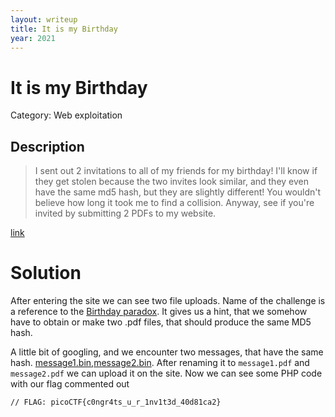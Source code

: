 ```yaml
---
layout: writeup
title: It is my Birthday
year: 2021
---
```

# It is my Birthday
Category: Web exploitation

## Description

> I sent out 2 invitations to all of my friends for my birthday! I'll know if they get stolen because the two invites look similar, and they even have the same md5 hash, but they are slightly different! You wouldn't believe how long it took me to find a collision. Anyway, see if you're invited by submitting 2 PDFs to my website. 

[link](http://mercury.picoctf.net:57247/)


# Solution

After entering the site we can see two file uploads. Name of the challenge is a reference to the [Birthday paradox](https://en.wikipedia.org/wiki/Birthday_problem). It gives us a hint, that we somehow have to obtain or make two .pdf files, that should produce the same MD5 hash.

A little bit of googling, and we encounter two messages, that have the same hash. [message1.bin](marc-stevens.nl/research/md5-1block-collision/message1.bin),[message2.bin](marc-stevens.nl/research/md5-1block-collision/message2.bin). After renaming it to `message1.pdf` and `message2.pdf` we can upload it on the site. Now we can see some PHP code with our flag commented out

```
// FLAG: picoCTF{c0ngr4ts_u_r_1nv1t3d_40d81ca2}
```